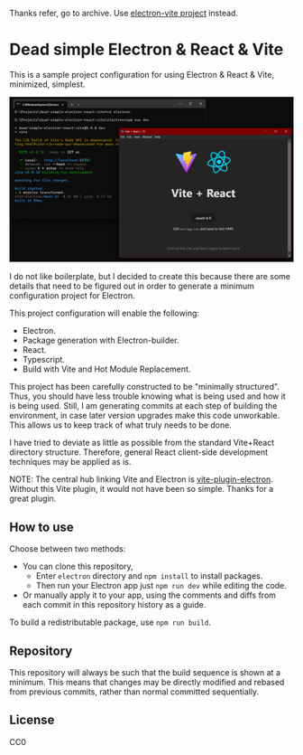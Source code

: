 Thanks refer, go to archive. Use [electron-vite project](https://electron-vite.org/) instead.

# Dead simple Electron & React & Vite

This is a sample project configuration for using Electron & React & Vite,
minimized, simplest.

![Electron-React-Vite](images/electron.png)

I do not like boilerplate, but I decided to create this because there are some details that need to be figured out in order to generate a minimum configuration project for Electron.

This project configuration will enable the following:

* Electron.
* Package generation with Electron-builder.
* React.
* Typescript.
* Build with Vite and Hot Module Replacement.

This project has been carefully constructed to be "minimally structured". Thus, you should have less trouble knowing what is being used and how it is being used.
Still, I am generating commits at each step of building the environment, in case later version upgrades make this code unworkable. This allows us to keep track of what truly needs to be done.

I have tried to deviate as little as possible from the standard Vite+React directory structure. Therefore, general React client-side development techniques may be applied as is.

NOTE: The central hub linking Vite and Electron is [vite-plugin-electron](https://github.com/electron-vite/vite-plugin-electron). Without this Vite plugin, it would not have been so simple. Thanks for a great plugin.

## How to use

Choose between two methods:

* You can clone this repository,
  * Enter `electron` directory and `npm install` to install packages.
  * Then run your Electron app just `npm run dev` while editing the code.
* Or manually apply it to your app, using the comments and diffs from each commit in this repository history as a guide.

To build a redistributable package, use `npm run build`.

## Repository

This repository will always be such that the build sequence is shown at a minimum.
This means that changes may be directly modified and rebased from previous commits, rather than normal committed sequentially.

## License

CC0
